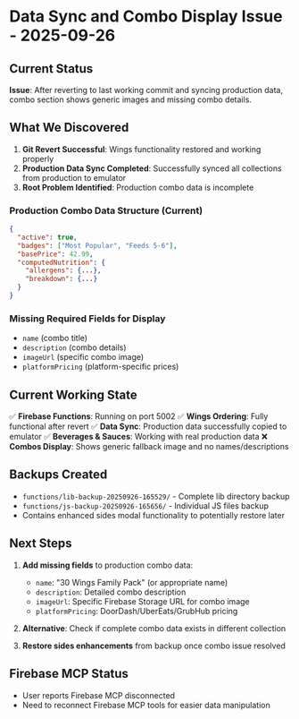 # Data Sync and Combo Display Issue - 2025-09-26

## Current Status
**Issue**: After reverting to last working commit and syncing production data, combo section shows generic images and missing combo details.

## What We Discovered
1. **Git Revert Successful**: Wings functionality restored and working properly
2. **Production Data Sync Completed**: Successfully synced all collections from production to emulator
3. **Root Problem Identified**: Production combo data is incomplete

### Production Combo Data Structure (Current)
```json
{
  "active": true,
  "badges": ["Most Popular", "Feeds 5-6"],
  "basePrice": 42.99,
  "computedNutrition": {
    "allergens": {...},
    "breakdown": {...}
  }
}
```

### Missing Required Fields for Display
- `name` (combo title)
- `description` (combo details)
- `imageUrl` (specific combo image)
- `platformPricing` (platform-specific prices)

## Current Working State
✅ **Firebase Functions**: Running on port 5002
✅ **Wings Ordering**: Fully functional after revert
✅ **Data Sync**: Production data successfully copied to emulator
✅ **Beverages & Sauces**: Working with real production data
❌ **Combos Display**: Shows generic fallback image and no names/descriptions

## Backups Created
- `functions/lib-backup-20250926-165529/` - Complete lib directory backup
- `functions/js-backup-20250926-165656/` - Individual JS files backup
- Contains enhanced sides modal functionality to potentially restore later

## Next Steps
1. **Add missing fields** to production combo data:
   - `name`: "30 Wings Family Pack" (or appropriate name)
   - `description`: Detailed combo description
   - `imageUrl`: Specific Firebase Storage URL for combo image
   - `platformPricing`: DoorDash/UberEats/GrubHub pricing

2. **Alternative**: Check if complete combo data exists in different collection

3. **Restore sides enhancements** from backup once combo issue resolved

## Firebase MCP Status
- User reports Firebase MCP disconnected
- Need to reconnect Firebase MCP tools for easier data manipulation